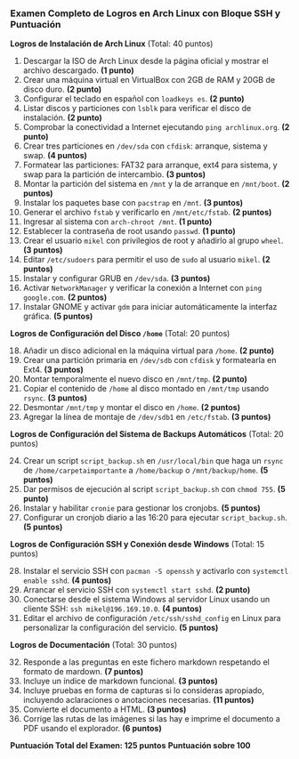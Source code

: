 ### Examen Completo de Logros en Arch Linux con Bloque SSH y Puntuación

**Logros de Instalación de Arch Linux** (Total: 40 puntos)

1. Descargar la ISO de Arch Linux desde la página oficial y mostrar el archivo descargado. **(1 punto)**
2. Crear una máquina virtual en VirtualBox con 2GB de RAM y 20GB de disco duro. **(2 punto)**
3. Configurar el teclado en español con `loadkeys es`. **(2 punto)**
4. Listar discos y particiones con `lsblk` para verificar el disco de instalación. **(2 punto)**
5. Comprobar la conectividad a Internet ejecutando `ping archlinux.org`. **(2 punto)**
6. Crear tres particiones en `/dev/sda` con `cfdisk`: arranque, sistema y swap. **(4 puntos)**
7. Formatear las particiones: FAT32 para arranque, ext4 para sistema, y swap para la partición de intercambio. **(3 puntos)**
8. Montar la partición del sistema en `/mnt` y la de arranque en `/mnt/boot`. **(2 puntos)**
9. Instalar los paquetes base con `pacstrap` en `/mnt`. **(3 puntos)**
10. Generar el archivo `fstab` y verificarlo en `/mnt/etc/fstab`. **(2 puntos)**
11. Ingresar al sistema con `arch-chroot /mnt`. **(1 punto)**
12. Establecer la contraseña de root usando `passwd`. **(1 punto)**
13. Crear el usuario `mikel` con privilegios de root y añadirlo al grupo `wheel`. **(3 puntos)**
14. Editar `/etc/sudoers` para permitir el uso de `sudo` al usuario `mikel`. **(2 puntos)**
15. Instalar y configurar GRUB en `/dev/sda`. **(3 puntos)**
16. Activar `NetworkManager` y verificar la conexión a Internet con `ping google.com`. **(2 puntos)**
17. Instalar GNOME y activar `gdm` para iniciar automáticamente la interfaz gráfica. **(5 puntos)**

**Logros de Configuración del Disco `/home`** (Total: 20 puntos)

18. Añadir un disco adicional en la máquina virtual para `/home`. **(2 punto)**
19. Crear una partición primaria en `/dev/sdb` con `cfdisk` y formatearla en Ext4. **(3 puntos)**
20. Montar temporalmente el nuevo disco en `/mnt/tmp`. **(2 punto)**
21. Copiar el contenido de `/home` al disco montado en `/mnt/tmp` usando `rsync`. **(3 puntos)**
22. Desmontar `/mnt/tmp` y montar el disco en `/home`. **(2 puntos)**
23. Agregar la línea de montaje de `/dev/sdb1` en `/etc/fstab`. **(3 puntos)**

**Logros de Configuración del Sistema de Backups Automáticos** (Total: 20 puntos)

24.  Crear un script `script_backup.sh` en `/usr/local/bin` que haga un `rsync` de `/home/carpetaimportante` a `/home/backup` o `/mnt/backup/home`. **(5 puntos)**
25.  Dar permisos de ejecución al script `script_backup.sh` con `chmod 755`. **(5 punto)**
26.  Instalar y habilitar `cronie` para gestionar los cronjobs. **(5 puntos)**
2.  Configurar un cronjob diario a las 16:20 para ejecutar `script_backup.sh`. **(5 puntos)**

**Logros de Configuración SSH y Conexión desde Windows** (Total: 15 puntos)

28. Instalar el servicio SSH con `pacman -S openssh` y activarlo con `systemctl enable sshd`. **(4 puntos)**
29. Arrancar el servicio SSH con `systemctl start sshd`. **(2 punto)**
30. Conectarse desde el sistema Windows al servidor Linux usando un cliente SSH: `ssh mikel@196.169.10.0`. **(4 puntos)**
31. Editar el archivo de configuración `/etc/ssh/sshd_config` en Linux para personalizar la configuración del servicio. **(5 puntos)**

**Logros de Documentación** (Total: 30 puntos)

32. Responde a las preguntas en este fichero markdown respetando el formato de mardown. **(7 puntos)**
33. Incluye un índice de markdown funcional. **(3 puntos)**
34. Incluye pruebas en forma de capturas si lo consideras apropiado, incluyendo aclaraciones o anotaciones necesarias. **(11 puntos)**
35. Convierte el documento a HTML. **(3 puntos)**
36. Corrige las rutas de las imágenes si las hay e imprime el documento a PDF usando el explorador. **(6 puntos)**

**Puntuación Total del Examen: 125 puntos** 
**Puntuación sobre 100**